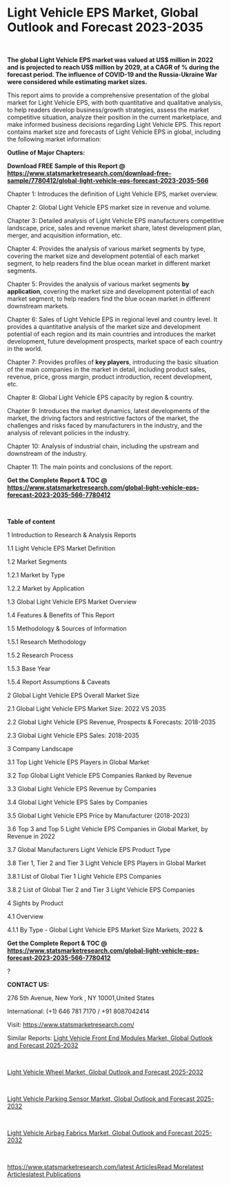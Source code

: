 <h1>Light Vehicle EPS Market, Global Outlook and Forecast 2023-2035</h1><br/><p><strong>The global Light Vehicle EPS market was valued at US$ million in 2022 and is projected to reach US$ million by 2029, at a <strong>CAGR</strong> of % during the forecast period. The influence of COVID-19 and the Russia-Ukraine War were considered while estimating market sizes.</strong></p>
 
 
 
 <p>This report aims to provide a comprehensive presentation of the global market for Light Vehicle EPS, with both quantitative and qualitative analysis, to help readers develop business/growth strategies, assess the market competitive situation, analyze their position in the current marketplace, and make informed business decisions regarding Light Vehicle EPS. This report contains market size and forecasts of Light Vehicle EPS in global, including the following market information:</p>
 
 
 
 <p><strong>Outline of Major Chapters:</strong></p>
 
 
 
 <p><strong>Download FREE Sample of this Report @ <a href="https://www.statsmarketresearch.com/download-free-sample/7780412/global-light-vehicle-eps-forecast-2023-2035-566">https://www.statsmarketresearch.com/download-free-sample/7780412/global-light-vehicle-eps-forecast-2023-2035-566</a></strong></p>
 
 
 
 <p>Chapter 1: Introduces the definition of Light Vehicle EPS, market overview.</p>
 
 
 
 <p>Chapter 2: Global Light Vehicle EPS market size in revenue and volume.</p>
 
 
 
 <p>Chapter 3: Detailed analysis of Light Vehicle EPS manufacturers competitive landscape, price, sales and revenue market share, latest development plan, merger, and acquisition information, etc.</p>
 
 
 
 <p>Chapter 4: Provides the analysis of various market segments by type, covering the market size and development potential of each market segment, to help readers find the blue ocean market in different market segments.</p>
 
 
 
 <p>Chapter 5: Provides the analysis of various market segments <strong>by application</strong>, covering the market size and development potential of each market segment, to help readers find the blue ocean market in different downstream markets.</p>
 
 
 
 <p>Chapter 6: Sales of Light Vehicle EPS in regional level and country level. It provides a quantitative analysis of the market size and development potential of each region and its main countries and introduces the market development, future development prospects, market space of each country in the world.</p>
 
 
 
 <p>Chapter 7: Provides profiles of <strong>key players</strong>, introducing the basic situation of the main companies in the market in detail, including product sales, revenue, price, gross margin, product introduction, recent development, etc.</p>
 
 
 
 <p>Chapter 8: Global Light Vehicle EPS capacity by region & country.</p>
 
 
 
 <p>Chapter 9: Introduces the market dynamics, latest developments of the market, the driving factors and restrictive factors of the market, the challenges and risks faced by manufacturers in the industry, and the analysis of relevant policies in the industry.</p>
 
 
 
 <p>Chapter 10: Analysis of industrial chain, including the upstream and downstream of the industry.</p>
 
 
 
 <p>Chapter 11: The main points and conclusions of the report.</p>
 
 
 
 <div><b>Get the Complete Report & TOC @ <a href="https://www.statsmarketresearch.com/global-light-vehicle-eps-forecast-2023-2035-566-7780412">https://www.statsmarketresearch.com/global-light-vehicle-eps-forecast-2023-2035-566-7780412</a></b></div>
 
 
 
 <p><br />
 
 <b>Table of content</b></p>
 
 
 
 <p>1 Introduction to Research & Analysis Reports<br />
 
 1.1 Light Vehicle EPS Market Definition<br />
 
 1.2 Market Segments<br />
 
 1.2.1 Market by Type<br />
 
 1.2.2 Market by Application<br />
 
 1.3 Global Light Vehicle EPS Market Overview<br />
 
 1.4 Features & Benefits of This Report<br />
 
 1.5 Methodology & Sources of Information<br />
 
 1.5.1 Research Methodology<br />
 
 1.5.2 Research Process<br />
 
 1.5.3 Base Year<br />
 
 1.5.4 Report Assumptions & Caveats<br />
 
 2 Global Light Vehicle EPS Overall Market Size<br />
 
 2.1 Global Light Vehicle EPS Market Size: 2022 VS 2035<br />
 
 2.2 Global Light Vehicle EPS Revenue, Prospects & Forecasts: 2018-2035<br />
 
 2.3 Global Light Vehicle EPS Sales: 2018-2035<br />
 
 3 Company Landscape<br />
 
 3.1 Top Light Vehicle EPS Players in Global Market<br />
 
 3.2 Top Global Light Vehicle EPS Companies Ranked by Revenue<br />
 
 3.3 Global Light Vehicle EPS Revenue by Companies<br />
 
 3.4 Global Light Vehicle EPS Sales by Companies<br />
 
 3.5 Global Light Vehicle EPS Price by Manufacturer (2018-2023)<br />
 
 3.6 Top 3 and Top 5 Light Vehicle EPS Companies in Global Market, by Revenue in 2022<br />
 
 3.7 Global Manufacturers Light Vehicle EPS Product Type<br />
 
 3.8 Tier 1, Tier 2 and Tier 3 Light Vehicle EPS Players in Global Market<br />
 
 3.8.1 List of Global Tier 1 Light Vehicle EPS Companies<br />
 
 3.8.2 List of Global Tier 2 and Tier 3 Light Vehicle EPS Companies<br />
 
 4 Sights by Product<br />
 
 4.1 Overview<br />
 
 4.1.1 By Type - Global Light Vehicle EPS Market Size Markets, 2022 &</p>
 
 
 
 <div><b>Get the Complete Report & TOC @ <a href="https://www.statsmarketresearch.com/global-light-vehicle-eps-forecast-2023-2035-566-7780412">https://www.statsmarketresearch.com/global-light-vehicle-eps-forecast-2023-2035-566-7780412</a></b></div>
 
 
 
 <p>? </p>
 
 
 
 <p><b>CONTACT US:</b><br />
 
 276 5th Avenue, New York , NY 10001,United States<br />
 
 International: (+1) 646 781 7170 / +91 8087042414<br />
 
 Visit: <a href="https://www.statsmarketresearch.com/">https://www.statsmarketresearch.com/</a><br />
 
 Similar Reports: <a href="https://www.statsmarketresearch.com/global-light-vehicle-eps-forecast-2023-2035-566-7780412">Light Vehicle Front End Modules Market, Global Outlook and Forecast 2025-2032</a><br />
 
 <br />
 
 <a href="https://www.statsmarketresearch.com/global-light-vehicle-eps-forecast-2023-2035-566-7780412">Light Vehicle Wheel Market, Global Outlook and Forecast 2025-2032</a><br />
 
 <br />
 
 <a href="https://www.statsmarketresearch.com/global-light-vehicle-eps-forecast-2023-2035-566-7780412">Light Vehicle Parking Sensor Market, Global Outlook and Forecast 2025-2032</a><br />
 
 <br />
 
 <a href="https://www.statsmarketresearch.com/global-light-vehicle-eps-forecast-2023-2035-566-7780412">Light Vehicle Airbag Fabrics Market, Global Outlook and Forecast 2025-2032</a><br />
 
 <br />
 
 <a href="https://gyeongbokgung.com">https://www.statsmarketresearch.com/</a><a href="https://hallyeomaritime.com">latest Articles</a><a href="https://jingwansa.com">Read More</a><a href="https://nguoiviet.jp/">latest Articles</a><a href="https://www.intelmarketresearch.com/">latest Publications</a></p>